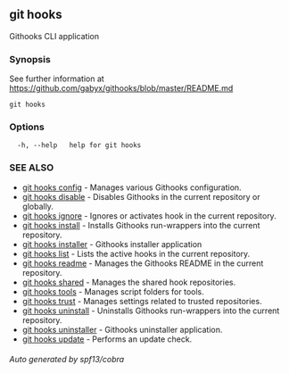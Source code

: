 ## git hooks

Githooks CLI application

### Synopsis

See further information at https://github.com/gabyx/githooks/blob/master/README.md

```
git hooks
```

### Options

```
  -h, --help   help for git hooks
```

### SEE ALSO

* [git hooks config](git_hooks_config.md)	 - Manages various Githooks configuration.
* [git hooks disable](git_hooks_disable.md)	 - Disables Githooks in the current repository or globally.
* [git hooks ignore](git_hooks_ignore.md)	 - Ignores or activates hook in the current repository.
* [git hooks install](git_hooks_install.md)	 - Installs Githooks run-wrappers into the current repository.
* [git hooks installer](git_hooks_installer.md)	 - Githooks installer application
* [git hooks list](git_hooks_list.md)	 - Lists the active hooks in the current repository.
* [git hooks readme](git_hooks_readme.md)	 - Manages the Githooks README in the current repository.
* [git hooks shared](git_hooks_shared.md)	 - Manages the shared hook repositories.
* [git hooks tools](git_hooks_tools.md)	 - Manages script folders for tools.
* [git hooks trust](git_hooks_trust.md)	 - Manages settings related to trusted repositories.
* [git hooks uninstall](git_hooks_uninstall.md)	 - Uninstalls Githooks run-wrappers into the current repository.
* [git hooks uninstaller](git_hooks_uninstaller.md)	 - Githooks uninstaller application.
* [git hooks update](git_hooks_update.md)	 - Performs an update check.

###### Auto generated by spf13/cobra 

